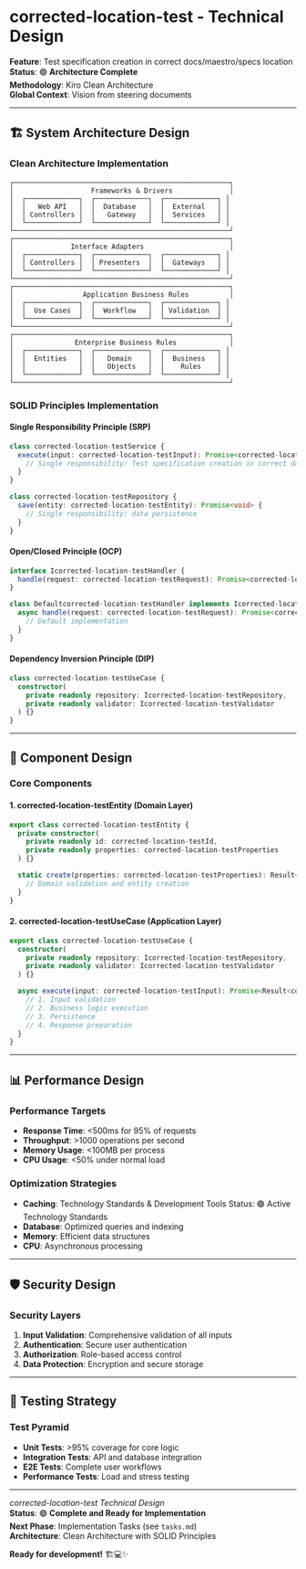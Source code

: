 # corrected-location-test - Technical Design

**Feature**: Test specification creation in correct docs/maestro/specs location  
**Status**: 🟢 **Architecture Complete**  
**Methodology**: Kiro Clean Architecture  
**Global Context**: Vision from steering documents  

---

## 🏗️ **System Architecture Design**

### **Clean Architecture Implementation**

```
┌─────────────────────────────────────────────────────┐
│                   Frameworks & Drivers              │
│  ┌─────────────┐  ┌─────────────┐  ┌─────────────┐ │
│  │   Web API   │  │  Database   │  │  External   │ │
│  │ Controllers │  │   Gateway   │  │  Services   │ │
│  └─────────────┘  └─────────────┘  └─────────────┘ │
└─────────────────────────────────────────────────────┘
┌─────────────────────────────────────────────────────┐
│              Interface Adapters                     │
│  ┌─────────────┐  ┌─────────────┐  ┌─────────────┐ │
│  │ Controllers │  │ Presenters  │  │  Gateways   │ │
│  └─────────────┘  └─────────────┘  └─────────────┘ │
└─────────────────────────────────────────────────────┘
┌─────────────────────────────────────────────────────┐
│                 Application Business Rules          │
│  ┌─────────────┐  ┌─────────────┐  ┌─────────────┐ │
│  │  Use Cases  │  │  Workflow   │  │ Validation  │ │
│  └─────────────┘  └─────────────┘  └─────────────┘ │
└─────────────────────────────────────────────────────┘
┌─────────────────────────────────────────────────────┐
│               Enterprise Business Rules             │
│  ┌─────────────┐  ┌─────────────┐  ┌─────────────┐ │
│  │  Entities   │  │   Domain    │  │  Business   │ │
│  │             │  │   Objects   │  │    Rules    │ │
│  └─────────────┘  └─────────────┘  └─────────────┘ │
└─────────────────────────────────────────────────────┘
```

### **SOLID Principles Implementation**

#### **Single Responsibility Principle (SRP)**
```typescript
class corrected-location-testService {
  execute(input: corrected-location-testInput): Promise<corrected-location-testOutput> {
    // Single responsibility: Test specification creation in correct docs/maestro/specs location
  }
}

class corrected-location-testRepository {
  save(entity: corrected-location-testEntity): Promise<void> {
    // Single responsibility: data persistence
  }
}
```

#### **Open/Closed Principle (OCP)**
```typescript
interface Icorrected-location-testHandler {
  handle(request: corrected-location-testRequest): Promise<corrected-location-testResponse>;
}

class Defaultcorrected-location-testHandler implements Icorrected-location-testHandler {
  async handle(request: corrected-location-testRequest): Promise<corrected-location-testResponse> {
    // Default implementation
  }
}
```

#### **Dependency Inversion Principle (DIP)**
```typescript
class corrected-location-testUseCase {
  constructor(
    private readonly repository: Icorrected-location-testRepository,
    private readonly validator: Icorrected-location-testValidator
  ) {}
}
```

---

## 🎯 **Component Design**

### **Core Components**

#### **1. corrected-location-testEntity (Domain Layer)**
```typescript
export class corrected-location-testEntity {
  private constructor(
    private readonly id: corrected-location-testId,
    private readonly properties: corrected-location-testProperties
  ) {}

  static create(properties: corrected-location-testProperties): Result<corrected-location-testEntity> {
    // Domain validation and entity creation
  }
}
```

#### **2. corrected-location-testUseCase (Application Layer)**
```typescript
export class corrected-location-testUseCase {
  constructor(
    private readonly repository: Icorrected-location-testRepository,
    private readonly validator: Icorrected-location-testValidator
  ) {}

  async execute(input: corrected-location-testInput): Promise<Result<corrected-location-testOutput>> {
    // 1. Input validation
    // 2. Business logic execution
    // 3. Persistence
    // 4. Response preparation
  }
}
```

---

## 📊 **Performance Design**

### **Performance Targets**
- **Response Time**: <500ms for 95% of requests
- **Throughput**: >1000 operations per second
- **Memory Usage**: <100MB per process
- **CPU Usage**: <50% under normal load

### **Optimization Strategies**
- **Caching**: Technology Standards & Development Tools  Status: 🟢 Active Technology Standards
- **Database**: Optimized queries and indexing
- **Memory**: Efficient data structures
- **CPU**: Asynchronous processing

---

## 🛡️ **Security Design**

### **Security Layers**
1. **Input Validation**: Comprehensive validation of all inputs
2. **Authentication**: Secure user authentication
3. **Authorization**: Role-based access control
4. **Data Protection**: Encryption and secure storage

---

## 🧪 **Testing Strategy**

### **Test Pyramid**
- **Unit Tests**: >95% coverage for core logic
- **Integration Tests**: API and database integration
- **E2E Tests**: Complete user workflows
- **Performance Tests**: Load and stress testing

---

*corrected-location-test Technical Design*  
**Status**: 🟢 **Complete and Ready for Implementation**  
**Next Phase**: Implementation Tasks (see `tasks.md`)  
**Architecture**: Clean Architecture with SOLID Principles  

**Ready for development!** 🏗️💻✨